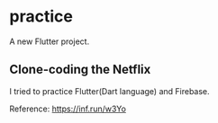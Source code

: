 # practice

A new Flutter project.

## Clone-coding the Netflix

I tried to practice Flutter(Dart language) and Firebase.

Reference: https://inf.run/w3Yo
